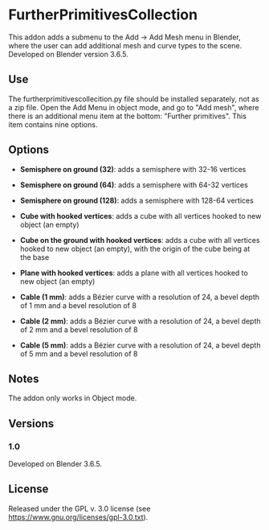 # FurtherPrimitivesCollection

This addon adds a submenu to the Add -> Add Mesh menu in Blender, where the user can add additional mesh and curve types to the scene. Developed on Blender version 3.6.5. 

## Use

The furtherprimitivescollecition.py file should be installed separately, not as a zip file. Open the Add Menu in object mode, and go to "Add mesh", where there is an additional menu item at the bottom: "Further primitives". This item contains nine options.

## Options

- **Semisphere on ground (32)**: adds a semisphere with 32-16 vertices
- **Semisphere on ground (64)**: adds a semisphere with 64-32 vertices
- **Semisphere on ground (128)**: adds a semisphere with 128-64 vertices

- **Cube with hooked vertices**: adds a cube with all vertices hooked to new object (an empty)
- **Cube on the ground with hooked vertices**: adds a cube with all vertices hooked to new object (an empty), with the origin of the cube being at the base
- **Plane with hooked vertices**: adds a plane with all vertices hooked to new object (an empty)

- **Cable (1 mm)**: adds a Bézier curve with a resolution of 24, a bevel depth of 1 mm and a bevel resolution of 8
- **Cable (2 mm)**: adds a Bézier curve with a resolution of 24, a bevel depth of 2 mm and a bevel resolution of 8
- **Cable (5 mm)**: adds a Bézier curve with a resolution of 24, a bevel depth of 5 mm and a bevel resolution of 8

## Notes

The addon only works in Object mode.

## Versions

### 1.0

Developed on Blender 3.6.5.

## License

Released under the GPL v. 3.0 license (see https://www.gnu.org/licenses/gpl-3.0.txt).